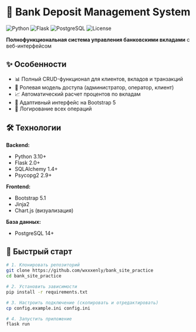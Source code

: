 # 🏦 Bank Deposit Management System

![Python](https://img.shields.io/badge/python-3.10+-blue.svg)
![Flask](https://img.shields.io/badge/flask-2.0+-green.svg)
![PostgreSQL](https://img.shields.io/badge/postgresql-14+-blue.svg)
![License](https://img.shields.io/badge/license-MIT-orange.svg)

**Полнофункциональная система управления банковскими вкладами** с веб-интерфейсом

## ✨ Особенности

- 📊 Полный CRUD-функционал для клиентов, вкладов и транзакций
- 🔐 Ролевая модель доступа (администратор, оператор, клиент)
- 📈 Автоматический расчет процентов по вкладам
- 📱 Адаптивный интерфейс на Bootstrap 5
- 📁 Логирование всех операций

## 🛠 Технологии

**Backend:**
- Python 3.10+
- Flask 2.0+
- SQLAlchemy 1.4+
- Psycopg2 2.9+

**Frontend:**
- Bootstrap 5.1
- Jinja2
- Chart.js (визуализация)

**База данных:**
- PostgreSQL 14+

## 🚀 Быстрый старт

```bash
# 1. Клонировать репозиторий
git clone https://github.com/wxxxenly/bank_site_practice
cd bank_site_practice

# 2. Установить зависимости
pip install -r requirements.txt

# 3. Настроить подключение (скопировать и отредактировать)
cp config.example.ini config.ini

# 4. Запустить приложение
flask run
